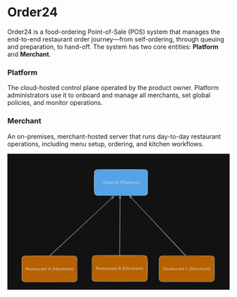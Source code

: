 
# Order24

Order24 is a food-ordering Point-of-Sale (POS) system that manages the end-to-end restaurant order journey—from self-ordering, through queuing and preparation, to hand-off. The system has two core entities: **Platform** and **Merchant**.

### Platform
The cloud-hosted control plane operated by the product owner. Platform administrators use it to onboard and manage all merchants, set global policies, and monitor operations.

### Merchant
An on-premises, merchant-hosted server that runs day-to-day restaurant operations, including menu setup, ordering, and kitchen workflows.


![alt text](/images/readme_img1.png)
